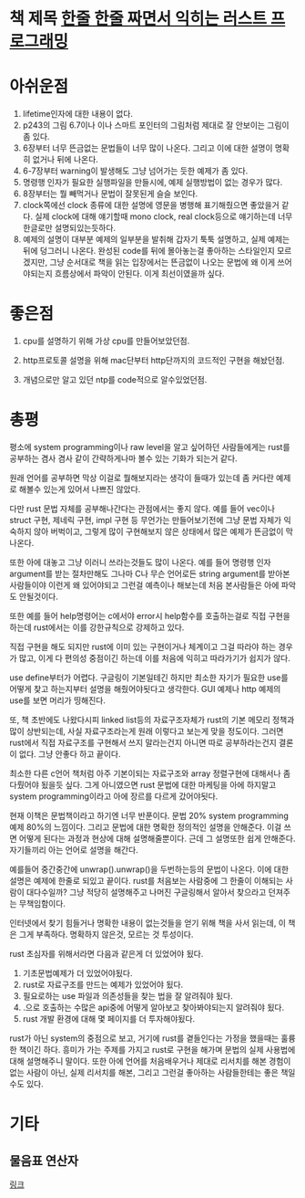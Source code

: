 # 책 제목 [한줄 한줄 짜면서 익히는 러스트 프로그래밍](http://www.kyobobook.co.kr/product/detailViewKor.laf?ejkGb=KOR&mallGb=KOR&barcode=9788966263615&orderClick=LAG&Kc=)

# 아쉬운점

1. lifetime인자에 대한 내용이 없다.
2. p243의 그림 6.7이나 이나 스마트 포인터의 그림처럼 제대로 잘 안보이는 그림이 좀 있다.
3. 6장부터 너무 뜬금없는 문법들이 너무 많이 나온다. 그리고 이에 대한 설명이 명확히 없거나 뒤에 나온다.
4. 6-7장부터 warning이 발생해도 그냥 넘어가는 듯한 예제가 좀 있다.
5. 명령행 인자가 필요한 실행파일을 만들시에, 예제 실행방법이 없는 경우가 많다.
6. 8장부터는 뭘 빼먹거나 문법이 잘못된게 슬슬 보인다.
7. clock쪽에선 clock 종류에 대한 설명에 영문을 병행해 표기해줬으면 좋았을거 같다.
실제 clock에 대해 얘기할때 mono clock, real clock등으로 얘기하는데 너무 한글로만 설명되있는듯하다.
8. 예제의 설명이 대부분 예제의 일부분을 발취해 갑자기 툭툭 설명하고, 실제 예제는  뒤에 덩그러니 나온다.
완성된 code를 뒤에 몰아놓는걸 좋아하는 스타일인지 모르겠지만, 그냥 순서대로 책을 읽는 입장에서는 뜬금없이 나오는 문법에
왜 이게 쓰어야되는지 흐름상에서 파악이 안된다. 이게 최선이였을까 싶다.


# 좋은점

1. cpu를 설명하기 위해 가상 cpu를 만들어보았던점.

2. http프로토콜 설명을 위해 mac단부터 http단까지의 코드적인 구현을 해놨던점.

3. 개념으로만 알고 있던 ntp를 code적으로 알수있었던점.


# 총평

평소에 system programming이나 raw level을 알고 싶어하던 사람들에게는 rust를 공부하는 겸사 겸사 같이 간략하게나마 볼수
있는 기화가 되는거 같다.

원래 언어를 공부하면 막상 이걸로 뭘해보지라는 생각이 들때가 있는데 좀 커다란 예제로 해볼수 있는게 있어서 나쁘진 않았다.

다만 rust 문법 자체를 공부해나간다는 관점에서는 좋지 않다. 예를 들어 vec이나 struct 구현, 제네릭 구현,
impl 구현 등 무언가는 만들어보기전에 그냥 문법 자체가 익숙하지 않아 버벅이고, 그렇게 많이 구현해보지 않은 상태에서 많은
예제가 뜬금없이 막나온다.

또한 아에 대놓고 그냥 이러니 쓰라는것들도 많이 나온다. 예를 들어 명령행 인자 argument를 받는 절차만해도 그나마 C나 무슨 언어로든 string argument를 받아본 사람들이야 이런게 왜
있어야되고 그런걸 예측이나 해보는데 처음 본사람들은 아에 파악도 안될것이다.

또한 예를 들어 help명령어는 c에서야 error시 help함수를 호출하는걸로 직접 구현을 하는데 rust에서는 이를 강한규칙으로
강제하고 있다.

직접 구현을 해도 되지만 rust에 이미 있는 구현이거나 체계이고 그걸 따라야 하는 경우가 많고, 이게 다 편의성 중점이긴
하는데 이를 처음에 익히고 따라가기가 쉽지가 않다.

use define부터가 어렵다. 구글링이 기본일테긴 하지만 최소한 자기가 필요한 use를 어떻게 찾고 하는지부터 설명을
해줬어야됫다고 생각한다. GUI 예제나 http 예제의 use를 보면 머리가 띵해진다.

또, 책 초반에도 나왔다시피 linked list등의 자료구조자체가 rust의 기본 메모리 정책과 많이 상반되는데, 사실
자료구조라는게 원래 이렇다고 보는게 맞을 정도이다. 그러면 rust에서 직접 자료구조를 구현해서 쓰지 말라는건지 아니면 따로
공부하라는건지 결론이 없다. 그냥 안좋다 하고 끝이다.

최소한 다른 c언어 책처럼 아주 기본이되는 자료구조와 array 정렬구현에 대해서나 좀 다뤘어야 됬을듯 싶다. 그게 아니였으면
rust 문법에 대한 마케팅을 아에 하지말고 system programming이라고 아에 장르를 다르게 갔어야됫다.

현재 이책은 문법책이라고 하기엔 너무 반푼이다. 문법 20% system programming 예제 80%의 느낌이다. 그리고 문법에 대한
명확한 정의적인 설명을 안해준다. 이걸 쓰면 어떻게 된다는 과정과 현상에 대해 설명해줄뿐이다. 근데 그 설명또한 쉽게
안해준다. 자기들끼리 아는 언어로 설명을 해간다.

예를들어 중간중간에 unwrap().unwrap()을 두번하는등의 문법이 나온다. 이에 대한 설명은 예제에 한줄로 되있고 끝이다.
rust를 처음보는 사람중에 그 한줄이 이해되는 사람이 대다수일까? 그냥 적당히 설명해주고 나머진 구글링해서 알아서 찾으라고
던져주는 무책임함이다.

인터넷에서 찾기 힘들거나 명확한 내용이 없는것들을 얻기 위해 책을 사서 읽는데, 이 책은 그게 부족하다. 명확하지 않은것,
모르는 것 투성이다.

rust 초심자를 위해서라면 다음과 같은게 더 있었어야 됬다.

1. 기초문법예제가 더 있었어야됬다.
2. rust로 자료구조를 만드는 예제가 있었어야 됬다.
3. 필요로하는 use 파일과 의존성들을 찾는 법을 잘 알려줘야 됬다.
4. .으로 호출하는 수많은 api중에 어떻게 알아보고 찾아봐야되는지 알려줘야 됬다.
5. rust 개발 환경에 대해 몇 페이지를 더 투자해야됬다.

rust가 아닌 system의 중점으로 보고, 거기에 rust를 곁들인다는 가정을 했을때는 훌륭한 책이긴 하다.
흥미가 가는 주제를 가지고 rust로 구현을 해가며 문법의 실제 사용법에 대해 설명해주니 말이다.
또한 아에 언어를 처음배우거나 제대로 리서치를 해본 경험이 없는 사람이 아닌, 실제 리서치를 해본, 그리고 그런걸 좋아하는 
사람들한테는 좋은 책일수도 있다.

# 기타

## 물음표 연산자

[링크](https://rinthel.github.io/rust-lang-book-ko/ch09-02-recoverable-errors-with-result.html)
